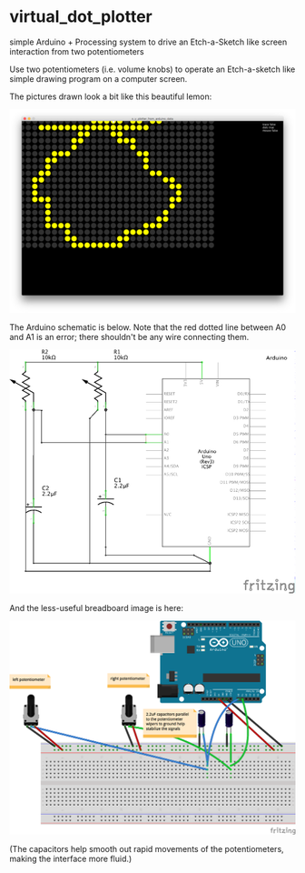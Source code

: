# virtual_dot_plotter

simple Arduino + Processing system to drive an Etch-a-Sketch like screen interaction from two potentiometers

Use two potentiometers (i.e. volume knobs) to operate an Etch-a-sketch like simple drawing program on a computer screen.

The pictures drawn look a bit like this beautiful lemon:

![lemon](https://raw.githubusercontent.com/robzach/virtual_dot_plotter/master/dots_image.png)

The Arduino schematic is below. Note that the red dotted line between A0 and A1 is an error; there shouldn't be any wire connecting them.

![Arduino schematic](https://github.com/robzach/virtual_dot_plotter/blob/master/x%20y%20plotter%20arduino%20to%20processing_schem.png)

And the less-useful breadboard image is here:

![Arduino breadboard](https://github.com/robzach/virtual_dot_plotter/blob/master/x%20y%20plotter%20arduino%20to%20processing_bb.png)

(The capacitors help smooth out rapid movements of the potentiometers, making the interface more fluid.)
